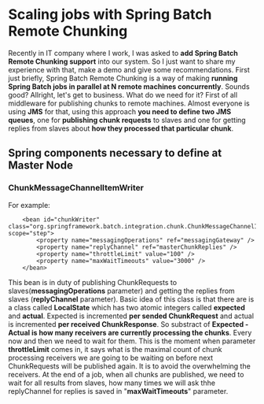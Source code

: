 # Scaling jobs with Spring Batch Remote Chunking #

Recently in IT company where I work, I was asked to **add Spring Batch Remote Chunking support** into our system. So I just want to share my experience with that, make a demo and give some recommendations. First just briefly, Spring Batch Remote Chunking is a way of making **running Spring Batch jobs in parallel at N remote machines concurrently**. Sounds good? Allright, let's get to business. 
What do we need for it? First of all middleware for publishing chunks to remote machines. Almost everyone is using **JMS** for that, using this approach **you need to define two JMS queues**, one for **publishing chunk requests** to slaves and one for getting replies from slaves about **how they processed that particular chunk**. 

## Spring components necessary to define at Master Node  ##

### ChunkMessageChannelItemWriter ###

For example:

```
    <bean id="chunkWriter" class="org.springframework.batch.integration.chunk.ChunkMessageChannelItemWriter" scope="step">
        <property name="messagingOperations" ref="messagingGateway" />
        <property name="replyChannel" ref="masterChunkReplies" />
        <property name="throttleLimit" value="100" />
        <property name="maxWaitTimeouts" value="3000" />
    </bean>
```

This bean is in duty of publishing ChunkRequests to slaves(**messagingOperations** parameter) and getting the replies from slaves (**replyChannel** parameter). Basic idea of this class is that there are is a class called **LocalState** which has two atomic integers called **expected** and **actual**. Expected is incremented **per sended ChunkRequest** and actual is incremented **per received ChunkResponse**. So substract of **Expected - Actual is how many receivers are currently processing the chunks**. Every now and then we need to wait for them. This is the moment when parameter **throttleLimit** comes in, it says what is the maximal count of chunk processing receivers we are going to be waiting on before next ChunkRequests will be published again. It is to avoid the overwhelming the receivers. At the end of a job, when all chunks are published, we need to wait for all results from slaves, how many times we will ask thhe replyChannel for replies is saved in "**maxWaitTimeouts**" parameter.